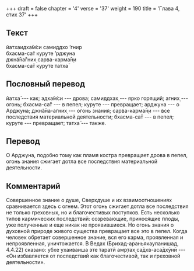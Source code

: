 +++
draft = false
chapter = '4'
verse = '37'
weight = 190
title = 'Глава 4, стих 37'
+++
## Текст

йатхаидха̄м̇си самиддхо ’гнир  
бхасма-са̄т куруте ’рджуна  
джн̃а̄на̄гних̣ сарва-карма̄н̣и  
бхасма-са̄т куруте татха̄

## Пословный перевод

йатха̄ --- как; эдха̄м̇си --- дрова; самиддхах̣ --- ярко горящий; агних̣ ---
огонь; бхасма-са̄т --- в пепел; куруте --- превращает; арджуна --- о
Арджуна; джн̃а̄на-агних̣ --- огонь знания; сарва-карма̄н̣и --- все
последствия материальной деятельности; бхасма-са̄т --- в пепел; куруте
--- превращает; татха̄ --- также.

## Перевод

О Арджуна, подобно тому как пламя костра превращает дрова в пепел, огонь
знания сжигает дотла все последствия материальной деятельности.

## Комментарий

Совершенное знание о душе, Сверхдуше и их взаимоотношениях сравнивается
здесь с огнем. Этот огонь сжигает дотла все последствия не только
греховных, но и благочестивых поступков. Есть несколько типов
кармических последствий: созревающие, приносящие плоды, уже полученные и
еще никак не проявившиеся. Но огонь знания о духовной природе живого
существа превращает все это в пепел. Когда человек обретает совершенное
знание, вся его карма, проявленная и непроявленная, уничтожается. В
Ведах (Брихад-араньякаупанишад, 4.4.22) сказано: убхе ухаиваиша эте
таратй амр̣тах̣ са̄дхв-аса̄дхӯнӣ --- «Он избавляется от последствий как
благочестивой, так и греховной деятельности».
